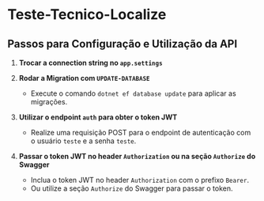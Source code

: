 # Teste-Tecnico-Localize

## Passos para Configuração e Utilização da API

1. **Trocar a connection string no `app.settings`**

2. **Rodar a Migration com `UPDATE-DATABASE`**
   - Execute o comando `dotnet ef database update` para aplicar as migrações.

3. **Utilizar o endpoint `auth` para obter o token JWT**
   - Realize uma requisição POST para o endpoint de autenticação com o usuário `teste` e a senha `teste`.

4. **Passar o token JWT no header `Authorization` ou na seção `Authorize` do Swagger**
   - Inclua o token JWT no header `Authorization` com o prefixo `Bearer`.
   - Ou utilize a seção `Authorize` do Swagger para passar o token.